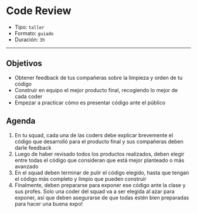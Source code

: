 # Code Review

- Tipo: `taller`
- Formato: `guiado`
- Duración: `3h`

***

## Objetivos

- Obtener feedback de tus compañeras sobre la limpieza y orden de tu código
- Construir en equipo el mejor producto final, recogiendo lo mejor de cada coder
- Empezar a practicar cómo es presentar código ante el público

## Agenda

1. En tu squad, cada una de las coders debe explicar brevemente el código que
   desarrolló para el producto final y sus compañeras deben darle feedback
2. Luego de haber revisado todos los productos realizados, deben elegir entre
   todas el código que consideran que está mejor planteado o más avanzado
3. En el squad deben terminar de pulir el código elegido, hasta que tengan el
   código más completo y limpio que pueden construir
4. Finalmente, deben prepararse para exponer ese código ante la clase y sus
   profes. Solo una coder del squad va a ser elegida al azar para exponer, así
   que deben asegurarse de que todas estén bien preparadas para hacer una
   buena expo!
